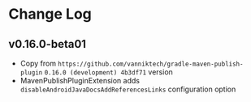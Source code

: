 # Change Log

## v0.16.0-beta01
* Copy from `https://github.com/vanniktech/gradle-maven-publish-plugin` `0.16.0 (development) 4b3df71` version
* MavenPublishPluginExtension adds `disableAndroidJavaDocsAddReferencesLinks` configuration option